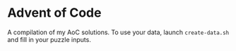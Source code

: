 # Advent of Code

A compilation of my AoC solutions. To use your data, launch `create-data.sh` and fill in your puzzle inputs.
